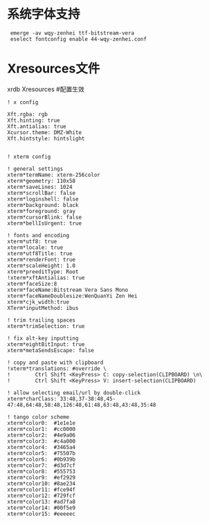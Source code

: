 # 系统字体支持
     emerge -av wqy-zenhei ttf-bitstream-vera
     eselect fontconfig enable 44-wqy-zenhei.conf
# Xresources文件
xrdb Xresources  #配置生效

    ! x config
    
    Xft.rgba: rgb
    Xft.hinting: true
    Xft.antialias: true
    Xcursor.theme: DMZ-White
    Xft.hintstyle: hintslight
    
    
    ! xterm config
    
    ! general settings
    xterm*termName: xterm-256color
    xterm*geometry: 110x58
    xterm*saveLines: 1024
    xterm*scrollBar: false
    xterm*loginshell: false
    xterm*background: black
    xterm*foreground: gray
    xterm*cursorBlink: false
    xterm*bellIsUrgent: true
    
    ! fonts and encoding
    xterm*utf8: true
    xterm*locale: true
    xterm*utf8Title: true
    xterm*renderFont: true
    xterm*scaleHeight: 1.0
    xterm*preeditType: Root
    !xterm*xftAntialias: true
    xterm*faceSize:8
    xterm*faceName:Bitstream Vera Sans Mono 
    xterm*faceNameDoublesize:WenQuanYi Zen Hei 
    xterm*cjk_width:true 
    XTerm*inputMethod: ibus
    
    ! trim trailing spaces
    xterm*trimSelection: true
    
    ! fix alt-key inputting
    xterm*eightBitInput: true 
    xterm*metaSendsEscape: false 
    
    ! copy and paste with clipboard
    !xterm*translations: #override \
    !        Ctrl Shift <KeyPress> C: copy-selection(CLIPBOARD) \n\
    !        Ctrl Shift <KeyPress> V: insert-selection(CLIPBOARD)
    
    ! allow selecting email/url by double-click
    xterm*charClass: 33:48,37-38:48,45-47:48,64:48,58:48,126:48,61:48,63:48,43:48,35:48
    
    ! tango color scheme
    xterm*color0:  #1e1e1e
    xterm*color1:  #cc0000
    xterm*color2:  #4e9a06
    xterm*color3:  #c4a000
    xterm*color4:  #3465a4
    xterm*color5:  #75507b
    xterm*color6:  #0b939b
    xterm*color7:  #d3d7cf
    xterm*color8:  #555753
    xterm*color9:  #ef2929
    xterm*color10: #8ae234
    xterm*color11: #fce94f
    xterm*color12: #729fcf
    xterm*color13: #ad7fa8
    xterm*color14: #00f5e9
    xterm*color15: #eeeeec
